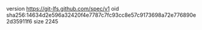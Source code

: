 version https://git-lfs.github.com/spec/v1
oid sha256:14634d2e596a32420f4e7787c7fc93cc8e57c9173698a72e776890e2d35911f6
size 2245
